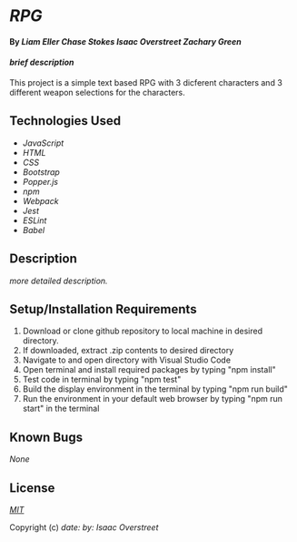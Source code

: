 # _RPG_

#### By _**Liam Eller** **Chase Stokes** **Isaac Overstreet** **Zachary Green**_

#### _brief description_
This project is a simple text based RPG with 3 dicferent characters and 3 different weapon selections for the characters.

## Technologies Used

* _JavaScript_
* _HTML_
* _CSS_
* _Bootstrap_
* _Popper.js_
* _npm_
* _Webpack_
* _Jest_
* _ESLint_
* _Babel_


## Description

_more detailed description._

## Setup/Installation Requirements

1. Download or clone github repository to local machine in desired directory.
2. If downloaded, extract .zip contents to desired directory
3. Navigate to and open directory with Visual Studio Code
4. Open terminal and install required packages by typing "npm install"
5. Test code in terminal by typing "npm test"
6. Build the display environment in the terminal by typing "npm run build"
7. Run the environment in your default web browser by typing "npm run start" in the terminal

## Known Bugs

_None_

## License

_[MIT](https://opensource.org/licenses/MIT)_

Copyright (c) _date:_ _by: Isaac Overstreet_
